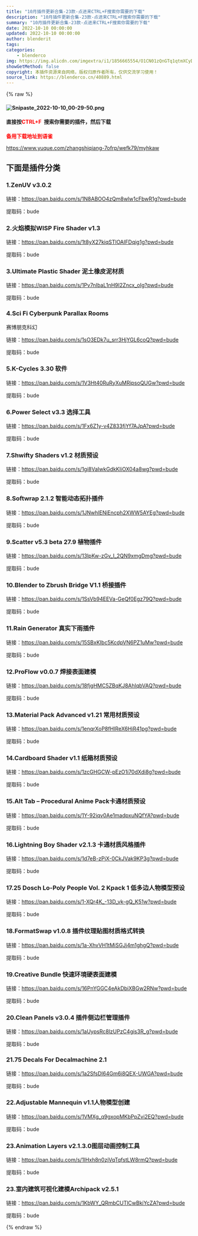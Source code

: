```yaml
---
title: "10月插件更新合集-23款-点进来CTRL+F搜索你需要的下载"
description: "10月插件更新合集-23款-点进来CTRL+F搜索你需要的下载"
summary: "10月插件更新合集-23款-点进来CTRL+F搜索你需要的下载"
date: 2022-10-10 00:00:00
updated: 2022-10-10 00:00:00
author: blenderit
tags: 
categories:
    - blenderco
img: https://img.alicdn.com/imgextra/i1/1856665554/O1CN01zQnGTq1qtmXCyDiKo_!!1856665554.png
showGetMethod: false
copyright: 本插件资源来自网络，版权归原作者所有，仅供交流学习使用！
source_link: https://blenderco.cn/40889.html
---
```


{% raw %}
<h4><img class="aligncenter" src="https://img.alicdn.com/imgextra/i1/1856665554/O1CN01zQnGTq1qtmXCyDiKo_!!1856665554.png" alt="Snipaste_2022-10-10_00-29-50.png"></h4><h4>直接按<span style="color: #ff0000;">CTRL+F</span>  搜索你需要的插件，然后下载</h4><p><span style="color: #ff0000;"><strong>备用下载地址到语雀</strong></span></p><p><a href="https://www.yuque.com/zhangshiqiang-7ofrp/wefk79/myhkaw">https://www.yuque.com/zhangshiqiang-7ofrp/wefk79/myhkaw</a></p><div class="lake-content">
<h2 id="NeVyy"><span class="ne-text">下面是插件分类</span></h2>
<h3 id="dZwDV"><span class="ne-text">1.ZenUV v3.0.2</span></h3>
<div class="ne-quote">
<p id="ue40c92c1" class="ne-p"><span class="ne-text">链接：</span><a class="ne-link" href="https://pan.baidu.com/s/1N8ABOO4zQm8wlw1cFbwR1g?pwd=bude" target="_blank" rel="noopener" data-href="https://pan.baidu.com/s/1N8ABOO4zQm8wlw1cFbwR1g?pwd=bude"><span class="ne-text">https://pan.baidu.com/s/1N8ABOO4zQm8wlw1cFbwR1g?pwd=bude</span></a></p>
<p id="udc270fde" class="ne-p"><span class="ne-text">提取码：bude </span></p>
</div>
<h3 id="PsUCk"><span class="ne-text">2.火焰模拟WISP Fire Shader v1.3</span></h3>
<div class="ne-quote">
<p id="uc50ff7d9" class="ne-p"><span class="ne-text">链接：</span><a class="ne-link" href="https://pan.baidu.com/s/1t8yX27kiqSTlOAIFDqig1g?pwd=bude" target="_blank" rel="noopener" data-href="https://pan.baidu.com/s/1t8yX27kiqSTlOAIFDqig1g?pwd=bude"><span class="ne-text">https://pan.baidu.com/s/1t8yX27kiqSTlOAIFDqig1g?pwd=bude</span></a></p>
<p id="ua3b19424" class="ne-p"><span class="ne-text">提取码：bude </span></p>
</div>
<h3 id="hlzQm"><span class="ne-text">3.Ultimate Plastic Shader 泥土橡皮泥材质</span></h3>
<div class="ne-quote">
<p id="u7e9fc96c" class="ne-p"><span class="ne-text">链接：</span><a class="ne-link" href="https://pan.baidu.com/s/1Pv7nIbaL1nH9I2Zncx_oIg?pwd=bude" target="_blank" rel="noopener" data-href="https://pan.baidu.com/s/1Pv7nIbaL1nH9I2Zncx_oIg?pwd=bude"><span class="ne-text">https://pan.baidu.com/s/1Pv7nIbaL1nH9I2Zncx_oIg?pwd=bude</span></a></p>
<p id="u834d5fc2" class="ne-p"><span class="ne-text">提取码：bude </span></p>
</div>
<h3 id="LX7ea"><span class="ne-text">4.Sci Fi Cyberpunk Parallax Rooms</span></h3>
<p id="ucfb184fc" class="ne-p"><span class="ne-text">赛博朋克科幻</span></p>
<div class="ne-quote">
<p id="u920be761" class="ne-p"><span class="ne-text">链接：</span><a class="ne-link" href="https://pan.baidu.com/s/1sO3EDk7u_srr3HjYGL6coQ?pwd=bude" target="_blank" rel="noopener" data-href="https://pan.baidu.com/s/1sO3EDk7u_srr3HjYGL6coQ?pwd=bude"><span class="ne-text">https://pan.baidu.com/s/1sO3EDk7u_srr3HjYGL6coQ?pwd=bude</span></a></p>
<p id="u4fe968f7" class="ne-p"><span class="ne-text">提取码：bude </span></p>
</div>
<h3 id="OM6dG"><span class="ne-text">5.K-Cycles 3.30 软件</span></h3>
<div class="ne-quote">
<p id="u3003a68d" class="ne-p"><span class="ne-text">链接：</span><a class="ne-link" href="https://pan.baidu.com/s/1V3Ht40RuRyXuMRipsoQUGw?pwd=bude" target="_blank" rel="noopener" data-href="https://pan.baidu.com/s/1V3Ht40RuRyXuMRipsoQUGw?pwd=bude"><span class="ne-text">https://pan.baidu.com/s/1V3Ht40RuRyXuMRipsoQUGw?pwd=bude</span></a></p>
<p id="u84ad339c" class="ne-p"><span class="ne-text">提取码：bude </span></p>
</div>
<h3 id="TF6oj"><span class="ne-text">6.Power Select v3.3 选择工具</span></h3>
<div class="ne-quote">
<p id="ua8e4376b" class="ne-p"><span class="ne-text">链接：</span><a class="ne-link" href="https://pan.baidu.com/s/1Fx6Z1y-v4Z833fjYf7AJpA?pwd=bude" target="_blank" rel="noopener" data-href="https://pan.baidu.com/s/1Fx6Z1y-v4Z833fjYf7AJpA?pwd=bude"><span class="ne-text">https://pan.baidu.com/s/1Fx6Z1y-v4Z833fjYf7AJpA?pwd=bude</span></a></p>
<p id="u0a35c591" class="ne-p"><span class="ne-text">提取码：bude </span></p>
</div>
<h3 id="Yw3fK"><span class="ne-text">7.Shwifty Shaders v1.2 材质预设</span></h3>
<div class="ne-quote">
<p id="u436fabea" class="ne-p"><span class="ne-text">链接：</span><a class="ne-link" href="https://pan.baidu.com/s/1gi8VaIwkGdkKIiOX04a8wg?pwd=bude" target="_blank" rel="noopener" data-href="https://pan.baidu.com/s/1gi8VaIwkGdkKIiOX04a8wg?pwd=bude"><span class="ne-text">https://pan.baidu.com/s/1gi8VaIwkGdkKIiOX04a8wg?pwd=bude</span></a></p>
<p id="ud1ff999d" class="ne-p"><span class="ne-text">提取码：bude </span></p>
</div>
<h3 id="CYImM"><span class="ne-text">8.Softwrap 2.1.2 智能动态拓扑插件</span></h3>
<div class="ne-quote">
<p id="u0b3a4156" class="ne-p"><span class="ne-text">链接：</span><a class="ne-link" href="https://pan.baidu.com/s/1JNwhlENiEncph2XWW5AYEg?pwd=bude" target="_blank" rel="noopener" data-href="https://pan.baidu.com/s/1JNwhlENiEncph2XWW5AYEg?pwd=bude"><span class="ne-text">https://pan.baidu.com/s/1JNwhlENiEncph2XWW5AYEg?pwd=bude</span></a></p>
<p id="u9d79358a" class="ne-p"><span class="ne-text">提取码：bude </span></p>
</div>
<h3 id="Yeq9F"><span class="ne-text">9.Scatter v5.3 beta 27.9 植物插件</span></h3>
<div class="ne-quote">
<p id="u32314cbe" class="ne-p"><span class="ne-text">链接：</span><a class="ne-link" href="https://pan.baidu.com/s/13lpKw-zGv_I_2QN9xmgDmg?pwd=bude" target="_blank" rel="noopener" data-href="https://pan.baidu.com/s/13lpKw-zGv_I_2QN9xmgDmg?pwd=bude"><span class="ne-text">https://pan.baidu.com/s/13lpKw-zGv_I_2QN9xmgDmg?pwd=bude</span></a></p>
<p id="u1050a71a" class="ne-p"><span class="ne-text">提取码：bude </span></p>
</div>
<h3 id="IuUub"><span class="ne-text">10.Blender to Zbrush Bridge V1.1 桥接插件</span></h3>
<div class="ne-quote">
<p id="u18869f23" class="ne-p"><span class="ne-text">链接：</span><a class="ne-link" href="https://pan.baidu.com/s/1SsVb94EEVa-GeQf0Egz79Q?pwd=bude" target="_blank" rel="noopener" data-href="https://pan.baidu.com/s/1SsVb94EEVa-GeQf0Egz79Q?pwd=bude"><span class="ne-text">https://pan.baidu.com/s/1SsVb94EEVa-GeQf0Egz79Q?pwd=bude</span></a></p>
<p id="u2cae21b4" class="ne-p"><span class="ne-text">提取码：bude </span></p>
</div>
<h3 id="H0pG6"><span class="ne-text">11.Rain Generator 真实下雨插件</span></h3>
<div class="ne-quote">
<p id="u97f4a645" class="ne-p"><span class="ne-text">链接：</span><a class="ne-link" href="https://pan.baidu.com/s/15SBxKIbc5KcdpVN6PZ1uMw?pwd=bude" target="_blank" rel="noopener" data-href="https://pan.baidu.com/s/15SBxKIbc5KcdpVN6PZ1uMw?pwd=bude"><span class="ne-text">https://pan.baidu.com/s/15SBxKIbc5KcdpVN6PZ1uMw?pwd=bude</span></a></p>
<p id="u0c0acfc9" class="ne-p"><span class="ne-text">提取码：bude </span></p>
</div>
<h3 id="jHGB1"><span class="ne-text">12.ProFlow v0.0.7 焊接表面建模</span></h3>
<div class="ne-quote">
<p id="u65c1444d" class="ne-p"><span class="ne-text">链接：</span><a class="ne-link" href="https://pan.baidu.com/s/18fjgHMC5ZBqKJ8AhlqbVAQ?pwd=bude" target="_blank" rel="noopener" data-href="https://pan.baidu.com/s/18fjgHMC5ZBqKJ8AhlqbVAQ?pwd=bude"><span class="ne-text">https://pan.baidu.com/s/18fjgHMC5ZBqKJ8AhlqbVAQ?pwd=bude</span></a></p>
<p id="u93452639" class="ne-p"><span class="ne-text">提取码：bude </span></p>
</div>
<h3 id="xTjku"><span class="ne-text">13.Material Pack Advanced v1.21 常用材质预设</span></h3>
<div class="ne-quote">
<p id="u1f90a041" class="ne-p"><span class="ne-text">链接：</span><a class="ne-link" href="https://pan.baidu.com/s/1enqrXoP8fHIReX6HiR41pg?pwd=bude" target="_blank" rel="noopener" data-href="https://pan.baidu.com/s/1enqrXoP8fHIReX6HiR41pg?pwd=bude"><span class="ne-text">https://pan.baidu.com/s/1enqrXoP8fHIReX6HiR41pg?pwd=bude</span></a></p>
<p id="uc3632ef6" class="ne-p"><span class="ne-text">提取码：bude </span></p>
</div>
<h3 id="RwhUt"><span class="ne-text">14.Cardboard Shader v1.1 纸箱材质预设</span></h3>
<div class="ne-quote">
<p id="uada8d254" class="ne-p"><span class="ne-text">链接：</span><a class="ne-link" href="https://pan.baidu.com/s/1zcGHGCW-pEzO1i70dXdi8g?pwd=bude" target="_blank" rel="noopener" data-href="https://pan.baidu.com/s/1zcGHGCW-pEzO1i70dXdi8g?pwd=bude"><span class="ne-text">https://pan.baidu.com/s/1zcGHGCW-pEzO1i70dXdi8g?pwd=bude</span></a></p>
<p id="u798414b7" class="ne-p"><span class="ne-text">提取码：bude </span></p>
</div>
<h3 id="cpODJ"><span class="ne-text">15.Alt Tab – Procedural Anime Pack卡通材质预设</span></h3>
<div class="ne-quote">
<p id="u096bb10c" class="ne-p"><span class="ne-text">链接：</span><a class="ne-link" href="https://pan.baidu.com/s/1Y-92iqv0Ae1madpxuNQfYA?pwd=bude" target="_blank" rel="noopener" data-href="https://pan.baidu.com/s/1Y-92iqv0Ae1madpxuNQfYA?pwd=bude"><span class="ne-text">https://pan.baidu.com/s/1Y-92iqv0Ae1madpxuNQfYA?pwd=bude</span></a></p>
<p id="ub8e4fd8d" class="ne-p"><span class="ne-text">提取码：bude </span></p>
</div>
<h3 id="LoOEj"><span class="ne-text">16.Lightning Boy Shader v2.1.3 卡通材质风格插件</span></h3>
<div class="ne-quote">
<p id="u8a6cc26d" class="ne-p"><span class="ne-text">链接：</span><a class="ne-link" href="https://pan.baidu.com/s/1d7eB-zPjX-0CkJVak9KP3g?pwd=bude" target="_blank" rel="noopener" data-href="https://pan.baidu.com/s/1d7eB-zPjX-0CkJVak9KP3g?pwd=bude"><span class="ne-text">https://pan.baidu.com/s/1d7eB-zPjX-0CkJVak9KP3g?pwd=bude</span></a></p>
<p id="u6d28cc79" class="ne-p"><span class="ne-text">提取码：bude </span></p>
</div>
<h3 id="Unrxo"><span class="ne-text">17.25 Dosch Lo-Poly People Vol. 2 Kpack 1 低多边人物模型预设</span></h3>
<div class="ne-quote">
<p id="ua6a663f8" class="ne-p"><span class="ne-text">链接：</span><a class="ne-link" href="https://pan.baidu.com/s/1-XQr4K_-13D_vk-gQ_K51w?pwd=bude" target="_blank" rel="noopener" data-href="https://pan.baidu.com/s/1-XQr4K_-13D_vk-gQ_K51w?pwd=bude"><span class="ne-text">https://pan.baidu.com/s/1-XQr4K_-13D_vk-gQ_K51w?pwd=bude</span></a></p>
<p id="u313cb4d8" class="ne-p"><span class="ne-text">提取码：bude </span></p>
</div>
<h3 id="I670Q"><span class="ne-text">18.FormatSwap v1.0.8 插件纹理贴图材质格式转换</span></h3>
<div class="ne-quote">
<p id="u4fb54267" class="ne-p"><span class="ne-text">链接：</span><a class="ne-link" href="https://pan.baidu.com/s/1a-XhvVH1tMiSGJj4m1ghgQ?pwd=bude" target="_blank" rel="noopener" data-href="https://pan.baidu.com/s/1a-XhvVH1tMiSGJj4m1ghgQ?pwd=bude"><span class="ne-text">https://pan.baidu.com/s/1a-XhvVH1tMiSGJj4m1ghgQ?pwd=bude</span></a></p>
<p id="ud6dfb4fe" class="ne-p"><span class="ne-text">提取码：bude </span></p>
</div>
<h3 id="JaLHd"><span class="ne-text">19.Creative Bundle 快速环境硬表面建模</span></h3>
<div class="ne-quote">
<p id="u12ed78ef" class="ne-p"><span class="ne-text">链接：</span><a class="ne-link" href="https://pan.baidu.com/s/16PnYGGC4eAkDbiXBGw2RNw?pwd=bude" target="_blank" rel="noopener" data-href="https://pan.baidu.com/s/16PnYGGC4eAkDbiXBGw2RNw?pwd=bude"><span class="ne-text">https://pan.baidu.com/s/16PnYGGC4eAkDbiXBGw2RNw?pwd=bude</span></a></p>
<p id="ua4d632de" class="ne-p"><span class="ne-text">提取码：bude </span></p>
</div>
<h3 id="ok0pJ"><span class="ne-text">20.Clean Panels v3.0.4 插件侧边栏管理插件</span></h3>
<div class="ne-quote">
<p id="u6fd0bc03" class="ne-p"><span class="ne-text">链接：</span><a class="ne-link" href="https://pan.baidu.com/s/1aUypsRc8lzUPzC4gis3R_g?pwd=bude" target="_blank" rel="noopener" data-href="https://pan.baidu.com/s/1aUypsRc8lzUPzC4gis3R_g?pwd=bude"><span class="ne-text">https://pan.baidu.com/s/1aUypsRc8lzUPzC4gis3R_g?pwd=bude</span></a></p>
<p id="u193b3703" class="ne-p"><span class="ne-text">提取码：bude </span></p>
</div>
<h3 id="rfcWG"><span class="ne-text">21.75 Decals For Decalmachine 2.1</span></h3>
<div class="ne-quote">
<p id="u1d159ccf" class="ne-p"><span class="ne-text">链接：</span><a class="ne-link" href="https://pan.baidu.com/s/1a2SfsDl64Gm6i8QEX-UWGA?pwd=bude" target="_blank" rel="noopener" data-href="https://pan.baidu.com/s/1a2SfsDl64Gm6i8QEX-UWGA?pwd=bude"><span class="ne-text">https://pan.baidu.com/s/1a2SfsDl64Gm6i8QEX-UWGA?pwd=bude</span></a></p>
<p id="u96021c03" class="ne-p"><span class="ne-text">提取码：bude </span></p>
</div>
<h3 id="EH71N"><span class="ne-text">22.Adjustable Mannequin v1.1人物模型创建</span></h3>
<div class="ne-quote">
<p id="u2b83201c" class="ne-p"><span class="ne-text">链接：</span><a class="ne-link" href="https://pan.baidu.com/s/1VMXg_q9gxopMKbPpZvi2EQ?pwd=bude" target="_blank" rel="noopener" data-href="https://pan.baidu.com/s/1VMXg_q9gxopMKbPpZvi2EQ?pwd=bude"><span class="ne-text">https://pan.baidu.com/s/1VMXg_q9gxopMKbPpZvi2EQ?pwd=bude</span></a></p>
<p id="u16c4b2cd" class="ne-p"><span class="ne-text">提取码：bude </span></p>
</div>
<h3 id="m5bTE"><span class="ne-text">23.Animation Layers v2.1.3.0图层动画控制工具</span></h3>
<div class="ne-quote">
<p id="u7b0eae57" class="ne-p"><span class="ne-text">链接：</span><a class="ne-link" href="https://pan.baidu.com/s/1IHxh8n0zjVqTqfstLW8rmQ?pwd=bude" target="_blank" rel="noopener" data-href="https://pan.baidu.com/s/1IHxh8n0zjVqTqfstLW8rmQ?pwd=bude"><span class="ne-text">https://pan.baidu.com/s/1IHxh8n0zjVqTqfstLW8rmQ?pwd=bude</span></a></p>
<p id="udb8c33c5" class="ne-p"><span class="ne-text">提取码：bude </span></p>
</div>
<h3 id="JmNT7"><span class="ne-text">23.室内建筑可视化建模Archipack v2.5.1</span></h3>
<div class="ne-quote">
<p id="ud91fd29f" class="ne-p"><span class="ne-text">链接：</span><a class="ne-link" href="https://pan.baidu.com/s/1KbWY_QRmbCUTlCwBkiYcZA?pwd=bude" target="_blank" rel="noopener" data-href="https://pan.baidu.com/s/1KbWY_QRmbCUTlCwBkiYcZA?pwd=bude"><span class="ne-text">https://pan.baidu.com/s/1KbWY_QRmbCUTlCwBkiYcZA?pwd=bude</span></a></p>
<p id="uc924ed2d" class="ne-p"><span class="ne-text">提取码：bude </span></p>
</div>
</div>
<div style="display: none">blenderco</div>
{% endraw %}